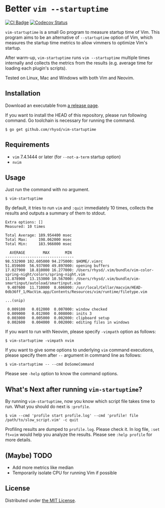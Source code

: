 Better `vim --startuptime`
==========================
[![CI Badge][]][CI]
[![Codecov Status][]][Codecov]

`vim-startuptime` is a small Go program to measure startup time of Vim. This program aims to be an
alternative of `--startuptime` option of Vim, which measures the startup time metrics to allow vimmers
to optimize Vim's startup.

After warm-up, `vim-startuptime` runs `vim --startuptime` multiple times internally and collects the
metrics from the results (e.g. average time for loading each plugin's scripts).

Tested on Linux, Mac and Windows with both Vim and Neovim.



## Installation

Download an executable from [a release page](https://github.com/rhysd/vim-startuptime/releases).

If you want to install the HEAD of this repository, please run following command. Go toolchain is
necessary for running the command.

```
$ go get github.com/rhysd/vim-startuptime
```



## Requirements

- `vim` 7.4.1444 or later (for `--not-a-term` startup option)
- `nvim`



## Usage

Just run the command with no argument.

```
$ vim-startuptime
```

By default, it tries to run `vim` and `:quit` immediately 10 times, collects the results and outputs
a summary of them to stdout.

```
Extra options: []
Measured: 10 times

Total Average: 189.954400 msec
Total Max:     198.062000 msec
Total Min:     183.966000 msec

  AVERAGE        MAX       MIN
-------------------------------
98.532900 102.605000 94.275000: $HOME/.vimrc
51.859600  56.937000 49.897000: opening buffers
17.027900  18.810000 16.277000: /Users/rhysd/.vim/bundle/vim-color-spring-night/colors/spring-night.vim
11.878900  13.153000 10.567000: /Users/rhysd/.vim/bundle/vim-smartinput/autoload/smartinput.vim
 9.407600  11.710000  8.606000: /usr/local/Cellar/macvim/HEAD-0db36ff_1/MacVim.app/Contents/Resources/vim/runtime/filetype.vim

...(snip)

 0.009100   0.012000  0.007000: window checked
 0.009000   0.012000  0.008000: inits 3
 0.003000   0.005000  0.002000: clipboard setup
 0.002600   0.004000  0.002000: editing files in windows
```

If you want to run with Neovim, please specify `-vimpath` option as follows:

```
$ vim-startuptime -vimpath nvim
```

If you want to give some options to underlying `vim` command executions, please specify them after
`--` argument in command line as follows:

```
$ vim-startuptime -- --cmd DoSomeCommand
```

Please see `-help` option to know the command options.


## What's Next after running `vim-startuptime`?

By running `vim-startuptime`, now you know which script file takes time to run. What you should do
next is `:profile`.

```
$ vim --cmd 'profile start profile.log' --cmd 'profile! file /path/to/slow_script.vim' -c quit
```

Profiling results are dumped to `profile.log`. Please check it. In log file, `:set ft=vim` would help
you analyze the results.
Please see `:help profile` for more details.


## (Maybe) TODO

- Add more metrics like median
- Temporarily isolate CPU for running Vim if possible



## License

Distributed under [the MIT License](./LICENSE).



[CI Badge]: https://github.com/rhysd/vim-startuptime/workflows/CI/badge.svg?branch=github-actions&event=push
[CI]: https://github.com/rhysd/vim-startuptime/actions?query=workflow%3ACI+branch%3Amaster
[Codecov Status]: https://codecov.io/gh/rhysd/vim-startuptime/branch/master/graph/badge.svg
[Codecov]: https://codecov.io/gh/rhysd/vim-startuptime
